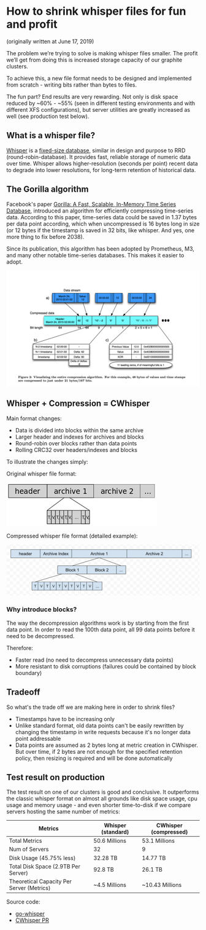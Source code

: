# How to shrink whisper files for fun and profit

(originally written at June 17, 2019)

The problem we’re trying to solve is making whisper files smaller. The profit we’ll get from doing this is increased storage capacity of our graphite clusters.

To achieve this, a new file format needs to be designed and implemented from scratch - writing bits rather than bytes to files.

The fun part? End results are very rewarding. Not only is disk space reduced by ~60% - ~55% (seen in different testing environments and with different XFS configurations), but server utilities are greatly increased as well (see production test below).

## What is a whisper file?

[Whisper](https://graphite.readthedocs.io/en/latest/whisper.html) is a [fixed-size database](https://www.aosabook.org/en/graphite.html), similar in design and purpose to RRD (round-robin-database). It provides fast, reliable storage of numeric data over time. Whisper allows higher-resolution (seconds per point) recent data to degrade into lower resolutions, for long-term retention of historical data.

## The Gorilla algorithm

Facebook's paper [Gorilla: A Fast, Scalable, In-Memory Time Series Database](https://www.vldb.org/pvldb/vol8/p1816-teller.pdf), introduced an algorithm for efficiently compressing time-series data. According to this paper, time-series data could be saved in 1.37 bytes per data point according, which when uncompressed is 16 bytes long in size (or 12 bytes if the timestamp is saved in 32 bits, like whisper. And yes, one more thing to fix before 2038).

Since its publication, this algorithm has been adopted by Prometheus, M3, and many other notable time-series databases. This makes it easier to adopt.

![](images/image2.png)

## Whisper + Compression = CWhisper

Main format changes:

* Data is divided into blocks within the same archive
* Larger header and indexes for archives and blocks
* Round-robin over blocks rather than data points
* Rolling CRC32 over headers/indexes and blocks

To illustrate the changes simply:

Original whisper file format:

![](images/image1.png)

Compressed whisper file format (detailed example):

![](images/image3.png)

### Why introduce blocks?

The way the decompression algorithms work is by starting from the first data point. In order to read the 100th data point, all 99 data points before it need to be decompressed.

Therefore:

* Faster read (no need to decompress unnecessary data points)
* More resistant to disk corruptions (failures could be contained by block boundary)

## Tradeoff

So what's the trade off we are making here in order to shrink files?

* Timestamps have to be increasing only
* Unlike standard format, old data points can't be easily rewritten by changing the timestamp in write requests because it's no longer data point addressable
* Data points are assumed as 2 bytes long at metric creation in CWhisper. But over time, if 2 bytes are not enough for the specified retention policy, then resizing is required and will be done automatically

## Test result on production

The test result on one of our clusters is good and conclusive. It outperforms the classic whisper format on almost all grounds like disk space usage, cpu usage and memory usage - and even shorter time-to-disk if we compare servers hosting the same number of metrics:

| Metrics | Whisper (standard) | CWhisper (compressed) |
|---|---|---|
| Total Metrics | 50.6 Millions | 53.1 Millions |
| Num of Servers  | 32  | 9 |
| Disk Usage (45.75% less) | 32.28 TB | 14.77 TB |
| Total Disk Space (2.9TB Per Server) | 92.8 TB | 26.1 TB |
| Theoretical Capacity Per Server (Metrics) | ~4.5 Millions | ~10.43 Millions |

Source code:

* [go-whisper](https://github.com/go-graphite/go-whisper/)
* [CWhisper PR](https://github.com/go-graphite/go-whisper/pull/1)
